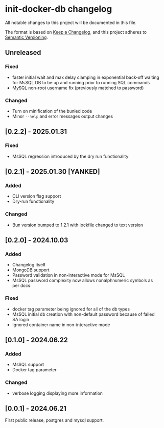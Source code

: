 # init-docker-db changelog

All notable changes to this project will be documented in this file.

The format is based on [Keep a Changelog](https://keepachangelog.com/en/1.1.0/),
and this project adheres to [Semantic Versioning](https://semver.org/spec/v2.0.0.html).

## Unreleased

### Fixed

- faster initial wait and max delay clamping in exponential back-off waiting
  for MsSQL DB to be up and running prior to running SQL commands
- MySQL non-root username fix (previously matched to password)

### Changed

- Turn on minification of the bunled code
- Minor `--help` and error messages output changes

## [0.2.2] - 2025.01.31

### Fixed

- MsSQL regression introduced by the dry run functionality

## [0.2.1] - 2025.01.30 [YANKED]

### Added

- CLI version flag support
- Dry-run functionality

### Changed

- Bun version bumped to 1.2.1 with lockfile changed to text version

## [0.2.0] - 2024.10.03

### Added

- Changelog itself
- MongoDB support
- Password validation in non-interactive mode for MsSQL
- MsSQL password complexity now allows nonalphnumeric symbols as per docs

### Fixed

- docker tag parameter being ignored for all of the db types
- MsSQL initial db creation with non-default password because of failed SA login
- Ignored container name in non-interactive mode

## [0.1.0] - 2024.06.22

### Added

- MsSQL support
- Docker tag parameter

### Changed

- verbose logging displaying more information

## [0.0.1] - 2024.06.21

First public release, postgres and mysql support.
